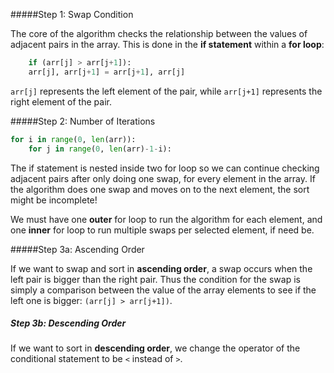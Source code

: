 <!--Title={Bubble Sort Explained}-->

<!--badges={Algorithms:20}-->

<!--concepts{Bubble Sort}-->

#####Step 1: Swap Condition

The core of the algorithm checks the relationship between the values of adjacent pairs in the array. This is done in the **if statement** within a **for loop**:

```python
	if (arr[j] > arr[j+1]):
    arr[j], arr[j+1] = arr[j+1], arr[j]
```

`arr[j]` represents the left element of the pair, while `arr[j+1]` represents the right element of the pair.

#####Step 2: Number of Iterations

```python
for i in range(0, len(arr)):
	for j in range(0, len(arr)-1-i):
```

The if statement is nested inside two for loop so we can continue checking adjacent pairs after only doing one swap, for every element in the array. If the algorithm does one swap and moves on to the next element, the sort might be incomplete!

We must have one **outer** for loop to run the algorithm for each element, and one **inner** for loop to run multiple swaps per selected element, if need be.

#####Step 3a: Ascending Order

If we want to swap and sort in **ascending order**, a swap occurs when the left pair is bigger than the right pair. Thus the condition for the swap is simply a comparison between the value of the array elements to see if the left one is bigger: `(arr[j] > arr[j+1])`.

##### Step 3b: Descending Order

If we want to sort in **descending order**, we change the operator of the conditional statement to be `<` instead of `>`.